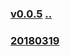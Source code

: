 
### [v0.0.5](https://github.com/littleflute/english/edit/master/Issues/day-in-photos/readme.md) [..](..)
### [20180319](20180319)
